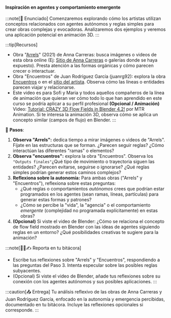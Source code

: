#### Inspiración en agentes y comportamiento emergente

:::note[🎯 Enunciado]
Comenzaremos explorando cómo los artistas utilizan conceptos relacionados con agentes 
autónomos y reglas simples para crear obras complejas y evocadoras. Analizaremos dos 
ejemplos y veremos una aplicación potencial en animación 3D.
:::

:::tip[Recursos]
-   Obra "[Arrels](https://www.annacarreras.com/arrels/)" (2021) de Anna Carreras: busca imágenes o videos de esta obra online (Ej: [Sitio de Anna Carreras](https://annacarreras.com/) o galerías donde se haya expuesto). Presta atención a las formas orgánicas y cómo parecen crecer o interactuar.
-   Obra "Encuentros" de Juan Rodríguez García (juanrg92): explora la obra [Encuentros](https://www.juanrg92.com/encuentros) o en el [sitio del artista](https://juanrg92.com/works/encuentros). Observa cómo las líneas o entidades parecen viajar y relacionarse.
- Este video es para Sofi y Maria y todos aquellos compañeros de la línea de animación que quieran ver cómo todo lo que han aprendido en este curso se podría aplicar a su perfil profesional **(Opcional / Animación)** Video: [Tutorial: CRAZY 3D Flow Fields in Blender 4.2!](https://youtu.be/eqLA7oJkLyM?si=BmsUoNQuFU-XFrVE) por MTR Animation. Si te interesa la animación 3D, observa cómo se aplica un concepto similar (campos de flujo) en Blender. 
:::

👣 **Pasos**:

1.  **Observa "Arrels":** dedica tiempo a mirar imágenes o videos de "Arrels". Fíjate en las estructuras que se forman. ¿Parecen seguir reglas? ¿Cómo interactúan las diferentes "ramas" o elementos?
2.  **Observa "encuentros":** explora la obra "Encuentros". Observa los ``"Outputs finales"``¿Qué tipo de movimiento o trayectoria siguen las entidades? ¿Parecen evitarse, seguirse o ignorarse? ¿Qué reglas simples podrían generar estos caminos complejos?
3.  **Reflexiona sobre la autonomía:** Para ambas obras ("Arrels" y "Encuentros"), reflexiona sobre estas preguntas:
    *   ¿Qué reglas o comportamientos *autónomos* crees que podrían estar programados en los agentes (sean ramas, líneas, partículas) para generar estas formas y patrones?
    *   ¿Cómo se percibe la "vida", la "agencia" o el comportamiento *emergente* (complejidad no programada explícitamente) en estas obras?
4.  **(Opcional)** Si viste el video de Blender: ¿Cómo se relaciona el concepto de flow field mostrado en Blender con las ideas de agentes siguiendo reglas en un entorno? ¿Qué posibilidades creativas te sugiere para la animación?

:::note[🧐🧪✍️ Reporta en tu bitácora]

-   Escribe tus reflexiones sobre "Arrels" y "Encuentros", respondiendo a las preguntas del Paso 3. Intenta especular sobre las posibles reglas subyacentes.
-   (Opcional) Si viste el video de Blender, añade tus reflexiones sobre su conexión con los agentes autónomos y sus posibles aplicaciones.
:::

:::caution[📤 Entrega]
Tu análisis reflexivo de las obras de Anna Carreras y Juan Rodríguez García, enfocado en la autonomía y emergencia percibidas, documentado en tu bitácora. Incluye las reflexiones opcionales si corresponde.
:::